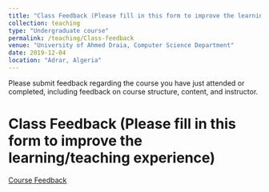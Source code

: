 ```yaml
---
title: "Class Feedback (Please fill in this form to improve the learning/teaching experience)"
collection: teaching
type: "Undergraduate course"
permalink: /teaching/Class-feedback
venue: "University of Ahmed Draia, Computer Science Department"
date: 2019-12-04
location: "Adrar, Algeria"
---
```


Please submit feedback regarding the course you have just attended or completed, including feedback on course structure, content, and instructor.


Class Feedback (Please fill in this form to improve the learning/teaching experience)
======
[Course Feedback](https://forms.gle/S8qHBjacM9y4GgbXA)




